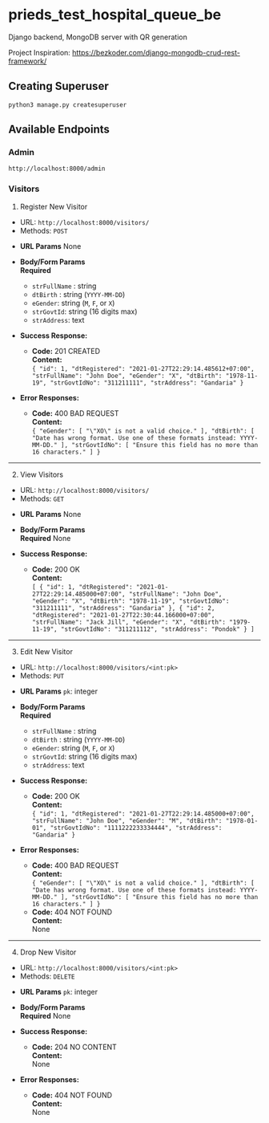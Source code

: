 # prieds_test_hospital_queue_be

Django backend, MongoDB server with QR generation

Project Inspiration: https://bezkoder.com/django-mongodb-crud-rest-framework/

## Creating Superuser

`python3 manage.py createsuperuser`

## Available Endpoints

### Admin

`http://localhost:8000/admin`

### Visitors

1. Register New Visitor

-  URL: `http://localhost:8000/visitors/`
-  Methods: `POST`

*  **URL Params**
   None

*  **Body/Form Params**<br>
   **Required**

   -  `strFullName` : string
   -  `dtBirth` : string (`YYYY-MM-DD`)
   -  `eGender`: string (`M`, `F`, or `X`)
   -  `strGovtId`: string (16 digits max)
   -  `strAddress`: text

*  **Success Response:**

   -  **Code:** 201 CREATED<br />
      **Content:**<br>
      `{ "id": 1, "dtRegistered": "2021-01-27T22:29:14.485612+07:00", "strFullName": "John Doe", "eGender": "X", "dtBirth": "1978-11-19", "strGovtIdNo": "311211111", "strAddress": "Gandaria" }`

*  **Error Responses:**

   -  **Code:** 400 BAD REQUEST<br />
      **Content:**<br>
      `{ "eGender": [ "\"XO\" is not a valid choice." ], "dtBirth": [ "Date has wrong format. Use one of these formats instead: YYYY-MM-DD." ], "strGovtIdNo": [ "Ensure this field has no more than 16 characters." ] }`

<hr/>

2. View Visitors

-  URL: `http://localhost:8000/visitors/`
-  Methods: `GET`

*  **URL Params**
   None

*  **Body/Form Params**<br>
   **Required**
   None

*  **Success Response:**

   -  **Code:** 200 OK<br />
      **Content:**<br>
      `[ { "id": 1, "dtRegistered": "2021-01-27T22:29:14.485000+07:00", "strFullName": "John Doe", "eGender": "X", "dtBirth": "1978-11-19", "strGovtIdNo": "311211111", "strAddress": "Gandaria" }, { "id": 2, "dtRegistered": "2021-01-27T22:30:44.166000+07:00", "strFullName": "Jack Jill", "eGender": "X", "dtBirth": "1979-11-19", "strGovtIdNo": "311211112", "strAddress": "Pondok" } ]`

<hr/>

3. Edit New Visitor

-  URL: `http://localhost:8000/visitors/<int:pk>`
-  Methods: `PUT`

*  **URL Params**
   `pk`: integer

*  **Body/Form Params**<br>
   **Required**

   -  `strFullName` : string
   -  `dtBirth` : string (`YYYY-MM-DD`)
   -  `eGender`: string (`M`, `F`, or `X`)
   -  `strGovtId`: string (16 digits max)
   -  `strAddress`: text

*  **Success Response:**

   -  **Code:** 200 OK <br />
      **Content:**<br>
      `{ "id": 1, "dtRegistered": "2021-01-27T22:29:14.485000+07:00", "strFullName": "John Doe", "eGender": "M", "dtBirth": "1978-01-01", "strGovtIdNo": "1111222233334444", "strAddress": "Gandaria" }`

*  **Error Responses:**

   -  **Code:** 400 BAD REQUEST<br />
      **Content:**<br>
      `{ "eGender": [ "\"XO\" is not a valid choice." ], "dtBirth": [ "Date has wrong format. Use one of these formats instead: YYYY-MM-DD." ], "strGovtIdNo": [ "Ensure this field has no more than 16 characters." ] }`
   -  **Code:** 404 NOT FOUND<br />
      **Content:**<br>
      None

<hr/>

4. Drop New Visitor

-  URL: `http://localhost:8000/visitors/<int:pk>`
-  Methods: `DELETE`

*  **URL Params**
   `pk`: integer

*  **Body/Form Params**<br>
   **Required**
   None

*  **Success Response:**

   -  **Code:** 204 NO CONTENT <br />
      **Content:**<br>
      None

*  **Error Responses:**
   -  **Code:** 404 NOT FOUND<br />
      **Content:**<br>
      None


